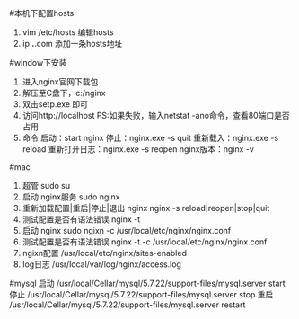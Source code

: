 #本机下配置hosts
1. vim /etc/hosts
	编辑hosts
2. ip **.**.com
	添加一条hosts地址

#window下安装
1. 进入nginx官网下载包
2. 解压至C盘下，c:/nginx
3. 双击setp.exe 即可
4. 访问http://localhost
	PS:如果失败，输入netstat -ano命令，查看80端口是否占用
5. 命令
	启动：start nginx
	停止：nginx.exe -s quit
	重新载入：nginx.exe -s reload
	重新打开日志：nginx.exe -s reopen
	nginx版本：nginx -v

#mac
1. 超管
	sudo su
1. 启动 nginx服务
	sudo nginx
1. 重新加载配置|重启|停止|退出 nginx
	nginx -s reload|reopen|stop|quit
1. 测试配置是否有语法错误
	nginx -t
1. 启动 nginx
	sudo ngixn -c /usr/local/etc/nginx/nginx.conf
1. 测试配置是否有语法错误
	nginx -t -c /usr/local/etc/nginx/nginx.conf
1. ngixn配置
	/usr/local/etc/nginx/sites-enabled
1. log日志
	/usr/local/var/log/nginx/access.log

#mysql
启动
/usr/local/Cellar/mysql/5.7.22/support-files/mysql.server start
停止
/usr/local/Cellar/mysql/5.7.22/support-files/mysql.server stop
重启
/usr/local/Cellar/mysql/5.7.22/support-files/mysql.server restart
